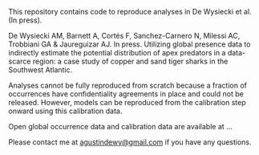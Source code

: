 This repository contains code to reproduce analyses in De Wysiecki et al. (In press).

De Wysiecki AM, Barnett A, Cortés F, Sanchez-Carnero N, Milessi AC, Trobbiani GA & Jaureguizar AJ. In press. Utilizing global presence data to indirectly estimate the potential distribution of apex predators in a data-scarce region: a case study of copper and sand tiger sharks in the Southwest Atlantic.

Analyses cannot be fully reproduced from scratch because a fraction of occurrences have confidentiality agreements in place and could not be released. However, models can be reproduced from the calibration step onward using this calibration data.

Open global occurrence data and calibration data are available at ...

Please contact me at agustindewy@gmail.com if you have any questions.
